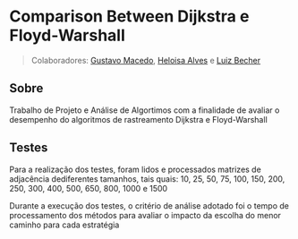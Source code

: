 # Comparison Between Dijkstra e Floyd-Warshall
>Colaboradores: [Gustavo Macedo](https://github.com/MacedoCZY), [Heloisa Alves](https://github.com/Helogizzy) e [Luiz Becher](https://github.com/lbecher) 

## Sobre
Trabalho de Projeto e Análise de Algortimos com a finalidade de avaliar o desempenho do algoritmos de rastreamento Dijkstra e Floyd-Warshall

## Testes
Para a realização dos testes, foram lidos e processados matrizes de adjacência dediferentes tamanhos, tais quais: 10, 25, 50, 75, 100, 150, 200, 250, 300, 400, 500, 650, 800, 1000 e 1500

Durante a execução dos testes, o critério de análise adotado foi o tempo de processamento dos métodos para avaliar o impacto da escolha do menor caminho para cada estratégia
